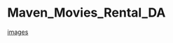 # Maven_Movies_Rental_DA
[images](https://www.shutterstock.com/image-photo/teenage-boy-holding-film-slate-clapper-2396218601)
